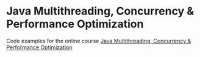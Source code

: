 # Java Multithreading, Concurrency & Performance Optimization

Code examples for the online course [Java Multithreading, Concurrency & Performance Optimization](https://www.udemy.com/java-multithreading-concurrency-performance-optimization)


